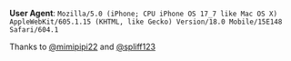 **User Agent**: `Mozilla/5.0 (iPhone; CPU iPhone OS 17_7 like Mac OS X) AppleWebKit/605.1.15 (KHTML, like Gecko) Version/18.0 Mobile/15E148 Safari/604.1`
</br>

Thanks to [@mimipipi22](https://github.com/mimipipi22/lalajo/blob/main/tvpass) and [@spliff123](https://github.com/spliff123/tv)
